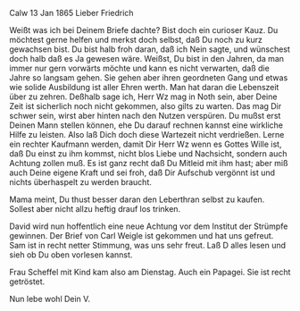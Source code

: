  Calw 13 Jan 1865
Lieber Friedrich

Weißt was ich bei Deinem Briefe dachte? Bist doch ein curioser Kauz. Du möchtest gerne helfen und merkst doch selbst, daß Du noch zu kurz gewachsen bist. Du bist halb froh daran, daß ich Nein sagte, und wünschest doch halb daß es Ja gewesen wäre. Weißst, Du bist in den Jahren, da man immer nur gern vorwärts möchte und kann es nicht verwarten, daß die Jahre so langsam gehen. Sie gehen aber ihren geordneten Gang und etwas wie solide Ausbildung ist aller Ehren werth. Man hat daran die Lebenszeit über zu zehren. Deßhalb sage ich, Herr Wz mag in Noth sein, aber Deine Zeit ist sicherlich noch nicht gekommen, also gilts zu warten. Das mag Dir schwer sein, wirst aber hinten nach den Nutzen verspüren. Du mußst erst Deinen Mann stellen können, ehe Du darauf rechnen kannst eine wirkliche Hilfe zu leisten. Also laß Dich doch diese Wartezeit nicht verdrießen. Lerne ein rechter Kaufmann werden, damit Dir Herr Wz wenn es Gottes Wille ist, daß Du einst zu ihm kommst, nicht blos Liebe und Nachsicht, sondern auch Achtung zollen muß. Es ist ganz recht daß Du Mitleid mit ihm hast; aber miß auch Deine eigene Kraft und sei froh, daß Dir Aufschub vergönnt ist und nichts überhaspelt zu werden braucht.

Mama meint, Du thust besser daran den Leberthran selbst zu kaufen. Sollest aber nicht allzu heftig drauf los trinken.

David wird nun hoffentlich eine neue Achtung vor dem Institut der Strümpfe gewinnen. Der Brief von Carl Weigle ist gekommen und hat uns gefreut. 
Sam ist in recht netter Stimmung, was uns sehr freut. Laß D alles lesen und sieh ob Du oben vorlesen kannst.

Frau Scheffel mit Kind kam also am Dienstag. Auch ein Papagei. Sie ist recht getröstet.

 Nun lebe wohl
 Dein V.

